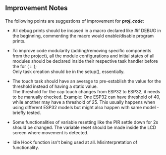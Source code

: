 <h2> <p align="left"> Improvement Notes </p> </h2>
<p> The following points are suggestions of improvement for <i><b>proj_code</b></i>: </p>
<ul>
    <li> <p>   
        All debug prints should be incased in a macro declared like #if DEBUG in the beginning, commenting the macro would enable/disable program prints.   
    </p> </li>
    <li> <p>  
        To improve code modularity (adding/removing specific components from the project), all the module configurations and initial states of all modules should be                       declared inside their respective task handler before the for ( :: );   <br>   
        Only task creation should be in the setup(), essentially.   
    </p> </li>
    <li> <p>   
        The touch task should have an average to pre-establish the value for the threshold instead of having a static value.   <br>   
        The threshold for the cap touch changes from ESP32 to ESP32, it needs to be manually checked. Example: One ESP32 can have threshold of 40, while another may have a 
        threshold of 25. This usually happens when using different ESP32 models but might also happen with same model - briefly tested.   
    </p> </li>
    <li> <p>   
        Some functionalities of variable resetting like the PIR settle down for 2s should be changed. The variable reset should be made inside the LCD screen where movement 
        is detected.   
    </p> </li>
    <li> <p>   
        Idle Hook function isn't being used at all. Misinterpretation of functionality.
    </p> </li>
</ul>
